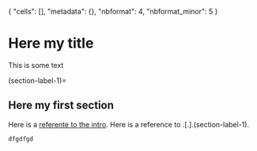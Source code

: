 {
 "cells": [],
 "metadata": {},
 "nbformat": 4,
 "nbformat_minor": 5
}

# Here my title
This is some text

(section-label-1)=
## Here my first section
Here is a [referente to the intro](intro.md). Here is a reference to .[.].(section-label-1).
```{Tip}
dfgdfgd
```